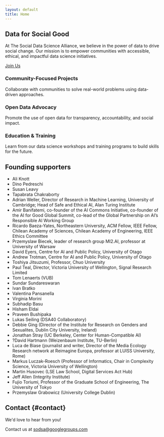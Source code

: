 ```yaml
---
layout: default
title: Home
---
```


<section class="hero">
    <h2>Data for Social Good</h2>
    <p>At The Social Data Science Alliance, we believe in the power of data to drive social change. 
        Our mission is to empower communities with accessible, ethical, and impactful data science initiatives.</p>
    <a href="#contact" class="btn">Join Us</a>
</section>

<section id="features" class="features">
    <div class="feature">
        <h3>Community-Focused Projects</h3>
        <p>Collaborate with communities to solve real-world problems using data-driven approaches.</p>
    </div>
    <div class="feature">
        <h3>Open Data Advocacy</h3>
        <p>Promote the use of open data for transparency, accountability, and social impact.</p>
    </div>
    <div class="feature">
        <h3>Education & Training</h3>
        <p>Learn from our data science workshops and training programs to build skills for the future.</p>
    </div>
</section>

## Founding supporters

- Ali Knott
- Dino Pedreschi
- Susan Leavy
- Tapabrata Chakraborty
- Adrian Weller, Director of Research in Machine Learning, University of Cambridge; Head of Safe and Ethical AI, Alan Turing Institute
- Amir Banifatemi, co-founder of the AI Commons Initiative, co-founder of the AI for Good Global Summit, co-lead of the Global Partnership on AI’s Responsible AI Working Group
- Ricardo Baeza-Yates, Northeastern University, ACM Fellow, IEEE Fellow, Chilean Academy of Sciences, Chilean Academy of Engineering, IEEE Ethics Committee
- Przemyslaw Biecek, leader of research group MI2.AI, professor at University of Warsaw
- David Eyers, Centre for AI and Public Policy, University of Otago
- Andrew Trotman, Centre for AI and Public Policy, University of Otago
- Toshiya Jitsuzumi, Professor, Chuo University
- Paul Teal, Director, Victoria University of Wellington, Signal Research Limited
- Tom Lenaerts (VUB)
- Sundar Sundareswaran
- Ivan Bratko
- Valentina Pansanella
- Virginia Morini
- Subhadip Basu
- Hisham Eldai
- Praveen Bushipaka
- Lukas Seiling (DSA40 Collaboratory)
- Debbie Ging (Director of the Institute for Research on Genders and Sexualites, Dublin City University, Ireland)
- Jonathan Stray (UC Berkeley, Center for Human-Compatible AI)
- ?David Hartmann (Weizenbaum Institute, TU-Berlin)
- Luca de Biase (journalist and writer, Director of the Media Ecology Research network at Reimagine Europa, professor at LUISS University, Rome)
- Markus Luczak-Roesch (Professor of Informatics, Chair in Complexity Science, Victoria University of Wellington)
- Martin Husovec (LSE Law School, Digital Services Act Hub)
- Jeff Allen (Integrity Institute)
- Fujio Toriumi, Professor of the Graduate School of Engineering, The University of Tokyo
- Przemyslaw Grabowicz (University College Dublin)

## Contact {#contact}
We'd love to hear from you! 

Contact us at [sodsa@googlegroups.com](mailto:sodsa@googlegroups.com)